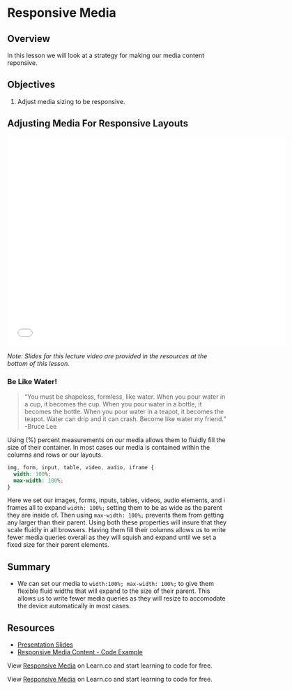 # Responsive Media

## Overview

In this lesson we will look at a strategy for making our media content reponsive.

## Objectives

1. Adjust media sizing to be responsive.

## Adjusting Media For Responsive Layouts

<iframe width="640" height="480" src="//www.youtube.com/embed/iC2yQbR_qys?rel=0&modestbranding=1" frameborder="0" allowfullscreen></iframe>

*Note: Slides for this lecture video are provided in the resources at the bottom of this lesson.*

### Be Like Water!

> “You must be shapeless, formless, like water. When you pour water in a cup, it becomes the cup. When you pour water in a bottle, it becomes the bottle. When you pour water in a teapot, it becomes the teapot. Water can drip and it can crash. Become like water my friend.”
> -Bruce Lee

Using (%) percent measurements on our media allows them to fluidly fill the size of their container. In most cases our media is contained within the columns and rows or our layouts.

```css
img, form, input, table, video, audio, iframe {
  width: 100%;
  max-width: 100%;
}
```

Here we set our images, forms, inputs, tables, videos, audio elements, and i frames all to expand `width: 100%;` setting them to be as wide as the parent they are inside of. Then using `max-width: 100%;` prevents them from getting any larger than their parent. Using both these properties will insure that they scale fluidly in all browsers. Having them fill their columns allows us to write fewer media queries overall as they will squish and expand until we set a fixed size for their parent elements.

## Summary

- We can set our media to `width:100%; max-width: 100%;` to give them flexible fluid widths that will expand to the size of their parent. This allows us to write fewer media queries as they will resize to accomodate the device automatically in most cases.

## Resources

- [Presentation Slides](https://docs.google.com/presentation/d/1j_i5pGPB5lHbgr4fpdUDheRBv2kAeOk_yhfd1Uc2f3s/edit?usp=sharing)
- [Responsive Media Content - Code Example](http://jsfiddle.net/flatiron_school/HP6A3/1/)

<p data-visibility='hidden'>View <a href='https://learn.co/lessons/responsive-media' title='Responsive Media'>Responsive Media</a> on Learn.co and start learning to code for free.</p>
<p data-visibility='hidden'>View <a href='https://learn.co/lessons/responsive-media'>Responsive Media</a> on Learn.co and start learning to code for free.</p>
